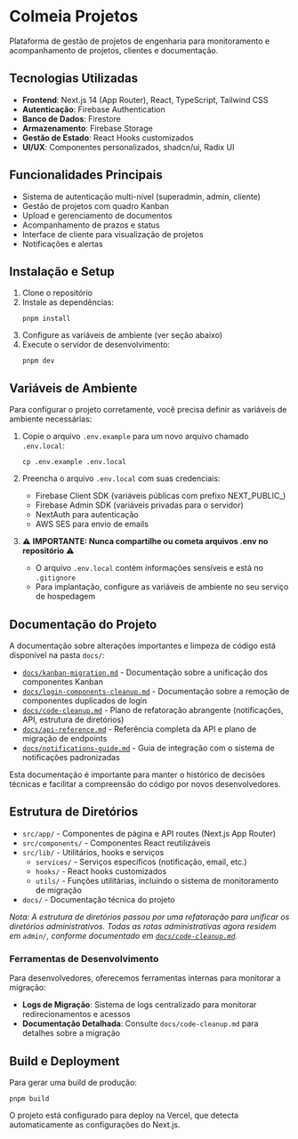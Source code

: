 # Colmeia Projetos

Plataforma de gestão de projetos de engenharia para monitoramento e acompanhamento de projetos, clientes e documentação.

## Tecnologias Utilizadas

- **Frontend**: Next.js 14 (App Router), React, TypeScript, Tailwind CSS
- **Autenticação**: Firebase Authentication
- **Banco de Dados**: Firestore
- **Armazenamento**: Firebase Storage
- **Gestão de Estado**: React Hooks customizados
- **UI/UX**: Componentes personalizados, shadcn/ui, Radix UI

## Funcionalidades Principais

- Sistema de autenticação multi-nível (superadmin, admin, cliente)
- Gestão de projetos com quadro Kanban
- Upload e gerenciamento de documentos
- Acompanhamento de prazos e status
- Interface de cliente para visualização de projetos
- Notificações e alertas

## Instalação e Setup

1. Clone o repositório
2. Instale as dependências:
   ```
   pnpm install
   ```
3. Configure as variáveis de ambiente (ver seção abaixo)
4. Execute o servidor de desenvolvimento:
   ```
   pnpm dev
   ```

## Variáveis de Ambiente

Para configurar o projeto corretamente, você precisa definir as variáveis de ambiente necessárias:

1. Copie o arquivo `.env.example` para um novo arquivo chamado `.env.local`:
   ```
   cp .env.example .env.local
   ```

2. Preencha o arquivo `.env.local` com suas credenciais:
   - Firebase Client SDK (variáveis públicas com prefixo NEXT_PUBLIC_)
   - Firebase Admin SDK (variáveis privadas para o servidor)
   - NextAuth para autenticação
   - AWS SES para envio de emails

3. ⚠️ **IMPORTANTE: Nunca compartilhe ou cometa arquivos .env no repositório** ⚠️
   - O arquivo `.env.local` contém informações sensíveis e está no `.gitignore`
   - Para implantação, configure as variáveis de ambiente no seu serviço de hospedagem

## Documentação do Projeto

A documentação sobre alterações importantes e limpeza de código está disponível na pasta `docs/`:

- [`docs/kanban-migration.md`](docs/kanban-migration.md) - Documentação sobre a unificação dos componentes Kanban
- [`docs/login-components-cleanup.md`](docs/login-components-cleanup.md) - Documentação sobre a remoção de componentes duplicados de login
- [`docs/code-cleanup.md`](docs/code-cleanup.md) - Plano de refatoração abrangente (notificações, API, estrutura de diretórios)
- [`docs/api-reference.md`](docs/api-reference.md) - Referência completa da API e plano de migração de endpoints
- [`docs/notifications-guide.md`](docs/notifications-guide.md) - Guia de integração com o sistema de notificações padronizadas

Esta documentação é importante para manter o histórico de decisões técnicas e facilitar a compreensão do código por novos desenvolvedores.

## Estrutura de Diretórios

- `src/app/` - Componentes de página e API routes (Next.js App Router)
- `src/components/` - Componentes React reutilizáveis
- `src/lib/` - Utilitários, hooks e serviços
  - `services/` - Serviços específicos (notificação, email, etc.)
  - `hooks/` - React hooks customizados
  - `utils/` - Funções utilitárias, incluindo o sistema de monitoramento de migração
- `docs/` - Documentação técnica do projeto

*Nota: A estrutura de diretórios passou por uma refatoração para unificar os diretórios administrativos. Todas as rotas administrativas agora residem em `admin/`, conforme documentado em [`docs/code-cleanup.md`](docs/code-cleanup.md).*

### Ferramentas de Desenvolvimento

Para desenvolvedores, oferecemos ferramentas internas para monitorar a migração:

- **Logs de Migração**: Sistema de logs centralizado para monitorar redirecionamentos e acessos
- **Documentação Detalhada**: Consulte `docs/code-cleanup.md` para detalhes sobre a migração

## Build e Deployment

Para gerar uma build de produção:

```
pnpm build
```

O projeto está configurado para deploy na Vercel, que detecta automaticamente as configurações do Next.js.